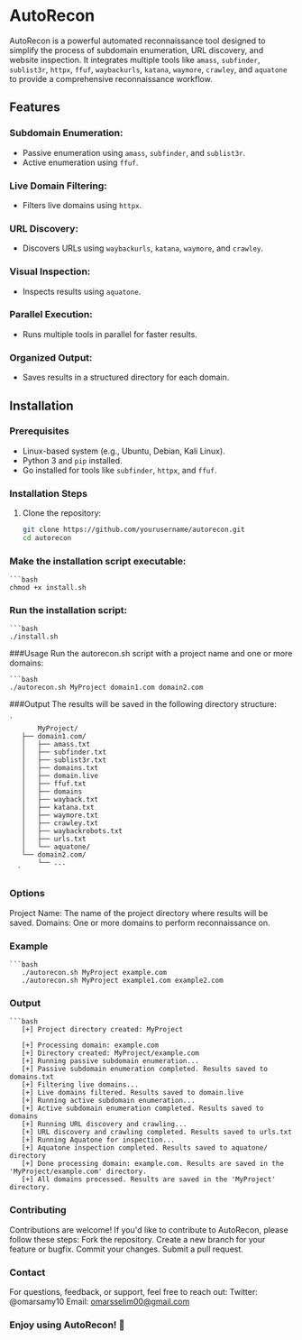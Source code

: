# AutoRecon

AutoRecon is a powerful automated reconnaissance tool designed to simplify the process of subdomain enumeration, URL discovery, and website inspection. It integrates multiple tools like `amass`, `subfinder`, `sublist3r`, `httpx`, `ffuf`, `waybackurls`, `katana`, `waymore`, `crawley`, and `aquatone` to provide a comprehensive reconnaissance workflow.

## Features

### Subdomain Enumeration:
- Passive enumeration using `amass`, `subfinder`, and `sublist3r`.
- Active enumeration using `ffuf`.

### Live Domain Filtering:
- Filters live domains using `httpx`.

### URL Discovery:
- Discovers URLs using `waybackurls`, `katana`, `waymore`, and `crawley`.

### Visual Inspection:
- Inspects results using `aquatone`.

### Parallel Execution:
- Runs multiple tools in parallel for faster results.

### Organized Output:
- Saves results in a structured directory for each domain.

## Installation

### Prerequisites
- Linux-based system (e.g., Ubuntu, Debian, Kali Linux).
- Python 3 and `pip` installed.
- Go installed for tools like `subfinder`, `httpx`, and `ffuf`.

### Installation Steps
1. Clone the repository:
   ```bash
   git clone https://github.com/yourusername/autorecon.git
   cd autorecon
### Make the installation script executable:
    ```bash
    chmod +x install.sh
### Run the installation script:
    ```bash
    ./install.sh
    
###Usage
Run the autorecon.sh script with a project name and one or more domains:
    
    ```bash 
    ./autorecon.sh MyProject domain1.com domain2.com

###Output
The results will be saved in the following directory structure:

    `
           MyProject/
       ├── domain1.com/
       │   ├── amass.txt
       │   ├── subfinder.txt
       │   ├── sublist3r.txt
       │   ├── domains.txt
       │   ├── domain.live
       │   ├── ffuf.txt
       │   ├── domains
       │   ├── wayback.txt
       │   ├── katana.txt
       │   ├── waymore.txt
       │   ├── crawley.txt
       │   ├── waybackrobots.txt
       │   ├── urls.txt
       │   └── aquatone/
       └── domain2.com/
           └── ...
      `
### Options
Project Name: The name of the project directory where results will be saved.
Domains: One or more domains to perform reconnaissance on.

### Example

    ```bash
       ./autorecon.sh MyProject example.com
       ./autorecon.sh MyProject example1.com example2.com
### Output

    ```bash
       [+] Project directory created: MyProject
   
       [+] Processing domain: example.com
       [+] Directory created: MyProject/example.com
       [+] Running passive subdomain enumeration...
       [+] Passive subdomain enumeration completed. Results saved to domains.txt
       [+] Filtering live domains...
       [+] Live domains filtered. Results saved to domain.live
       [+] Running active subdomain enumeration...
       [+] Active subdomain enumeration completed. Results saved to domains
       [+] Running URL discovery and crawling...
       [+] URL discovery and crawling completed. Results saved to urls.txt
       [+] Running Aquatone for inspection...
       [+] Aquatone inspection completed. Results saved to aquatone/ directory
       [+] Done processing domain: example.com. Results are saved in the 'MyProject/example.com' directory.
       [+] All domains processed. Results are saved in the 'MyProject' directory.

### Contributing
Contributions are welcome! If you'd like to contribute to AutoRecon, please follow these steps:
Fork the repository.
Create a new branch for your feature or bugfix.
Commit your changes.
Submit a pull request.

### Contact
For questions, feedback, or support, feel free to reach out:
Twitter: @omarsamy10
Email: omarsselim00@gmail.com
### Enjoy using AutoRecon! 🚀


    

